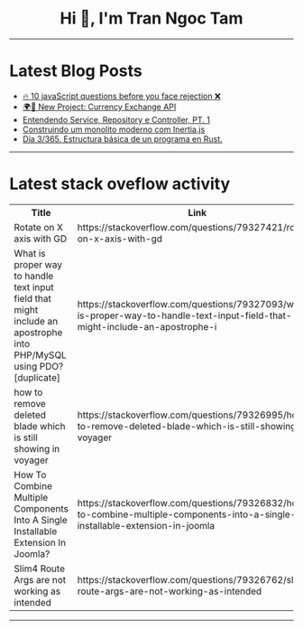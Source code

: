 <h1 align="center">Hi 👋, I'm Tran Ngoc Tam</h1>

---

# Latest Blog Posts 
<!-- BLOG-POST-LIST:START -->
- [🔥 10 javaScript questions before you face rejection ❌](https://dev.to/jorjishasan/10-javascript-questions-before-you-face-rejection-1g3m)
- [🌍💱 New Project: Currency Exchange API](https://dev.to/fhva_dev/new-project-currency-exchange-api-26fp)
- [Entendendo Service, Repository e Controller, PT. 1](https://dev.to/gustavonunesn/entendendo-service-repository-e-controller-pt-1-1cjk)
- [Construindo um monolito moderno com Inertia.js](https://dev.to/proesc/construindo-um-monolito-moderno-com-inertiajs-1j1k)
- [Día 3/365. Estructura básica de un programa en Rust.](https://dev.to/rustarch/dia-3365-estructura-basica-de-un-programa-en-rust-3df)
<!-- BLOG-POST-LIST:END -->

---

# Latest stack oveflow activity
<table>
  <tr><th>Title</th><th>Link</th></tr>
  <!-- STACKOVERFLOW:START --><tr><td>Rotate on X axis with GD</td><td>https://stackoverflow.com/questions/79327421/rotate-on-x-axis-with-gd</td></tr><tr><td>What is proper way to handle text input field that might include an apostrophe into PHP/MySQL using PDO? [duplicate]</td><td>https://stackoverflow.com/questions/79327093/what-is-proper-way-to-handle-text-input-field-that-might-include-an-apostrophe-i</td></tr><tr><td>how to remove deleted blade which is still showing in voyager</td><td>https://stackoverflow.com/questions/79326995/how-to-remove-deleted-blade-which-is-still-showing-in-voyager</td></tr><tr><td>How To Combine Multiple Components Into A Single Installable Extension In Joomla?</td><td>https://stackoverflow.com/questions/79326832/how-to-combine-multiple-components-into-a-single-installable-extension-in-joomla</td></tr><tr><td>Slim4 Route Args are not working as intended</td><td>https://stackoverflow.com/questions/79326762/slim4-route-args-are-not-working-as-intended</td></tr><!-- STACKOVERFLOW:END -->
</table>

---


